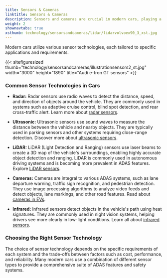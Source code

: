 ```yaml
---
title: Sensors & Cameras
linktitle: Sensors & Cameras
description: Sensors and cameras are crucial in modern cars, playing a key role in advanced driver assistance systems. EVKX.net provides details about the different types used in EVs.
weight: 2
shownavtabs: true
xsthumb: technology/sensorsandcameras/lidar/lidarvolvoex90_3_xst.jpg
---
```

<!-- markdownlint-disable MD033 -->
Modern cars utilize various sensor technologies, each tailored to specific applications and requirements.

{{< sitefiguresized thumb="technology/sensorsandcameras/illustrationsensors2_st.jpg" width="3000" height="1890" title="Audi e-tron GT sensors" >}}

### Common Sensor Technologies in Cars

- **Radar:** Radar sensors use radio waves to detect the distance, speed, and direction of objects around the vehicle. They are commonly used in systems such as adaptive cruise control, blind spot detection, and rear cross-traffic alert. Learn more about [radar sensors](radar).

- **Ultrasonic:** Ultrasonic sensors use sound waves to measure the distance between the vehicle and nearby objects. They are typically used in parking sensors and other systems requiring close-range detection. Discover more about [ultrasonic sensors](ultrasonic).

- **LiDAR:** LiDAR (Light Detection and Ranging) sensors use laser beams to create a 3D map of the vehicle's surroundings, enabling highly accurate object detection and ranging. LiDAR is commonly used in autonomous driving systems and is becoming more prevalent in ADAS features. Explore [LiDAR sensors](lidar).

- **Cameras:** Cameras are integral to various ADAS systems, such as lane departure warning, traffic sign recognition, and pedestrian detection. They use image processing algorithms to analyze video feeds and detect objects, lane markings, and other road features. Read about [cameras in EVs](cameras).

- **Infrared:** Infrared sensors detect objects in the vehicle's path using heat signatures. They are commonly used in night vision systems, helping drivers see more clearly in low-light conditions. Learn all about [infrared sensors](infrared).

### Choosing the Right Sensor Technology

The choice of sensor technology depends on the specific requirements of each system and the trade-offs between factors such as cost, performance, and reliability. Many modern cars use a combination of different sensor types to provide a comprehensive suite of ADAS features and safety systems.
